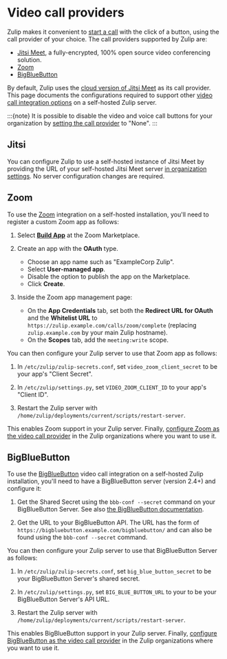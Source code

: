 # Video call providers

Zulip makes it convenient to [start a
call](https://zulip.com/help/start-a-call) with the click of a button, using the
call provider of your choice. The call providers
supported by Zulip are:

- [Jitsi Meet](https://zulip.com/integrations/doc/jitsi), a fully-encrypted,
  100% open source video conferencing solution.
- [Zoom](https://zulip.com/integrations/doc/zoom)
- [BigBlueButton](https://zulip.com/integrations/doc/big-blue-button)

By default, Zulip uses the [cloud version of Jitsi Meet](https://meet.jit.si/)
as its call provider. This page documents the configurations required to support
other [video call integration options](https://zulip.com/help/start-a-call) on a
self-hosted Zulip server.

:::{note}
It is possible to disable the video and voice call buttons for your
organization by [setting the call
provider](https://zulip.com/help/start-a-call#change-your-organizations-call-provider)
to "None".
:::

## Jitsi

You can configure Zulip to use a self-hosted
instance of Jitsi Meet by providing the URL of your self-hosted Jitsi Meet
server [in organization
settings](https://zulip.com/help/start-a-call#use-a-self-hosted-instance-of-jitsi-meet).
No server configuration changes are required.

## Zoom

To use the [Zoom](https://zoom.us) integration on a self-hosted
installation, you'll need to register a custom Zoom app as follows:

1. Select [**Build App**](https://marketplace.zoom.us/develop/create)
   at the Zoom Marketplace.

1. Create an app with the **OAuth** type.

   - Choose an app name such as "ExampleCorp Zulip".
   - Select **User-managed app**.
   - Disable the option to publish the app on the Marketplace.
   - Click **Create**.

1. Inside the Zoom app management page:

   - On the **App Credentials** tab, set both the **Redirect URL for
     OAuth** and the **Whitelist URL** to
     `https://zulip.example.com/calls/zoom/complete` (replacing
     `zulip.example.com` by your main Zulip hostname).
   - On the **Scopes** tab, add the `meeting:write` scope.

You can then configure your Zulip server to use that Zoom app as
follows:

1. In `/etc/zulip/zulip-secrets.conf`, set `video_zoom_client_secret`
   to be your app's "Client Secret".

1. In `/etc/zulip/settings.py`, set `VIDEO_ZOOM_CLIENT_ID` to your
   app's "Client ID".

1. Restart the Zulip server with
   `/home/zulip/deployments/current/scripts/restart-server`.

This enables Zoom support in your Zulip server. Finally, [configure Zoom as the
video call
provider](https://zulip.com/help/start-a-call#change-your-organizations-call-provider)
in the Zulip organizations where you want to use it.

## BigBlueButton

To use the [BigBlueButton](https://bigbluebutton.org/) video call
integration on a self-hosted Zulip installation, you'll need to have a
BigBlueButton server (version 2.4+) and configure it:

1. Get the Shared Secret using the `bbb-conf --secret` command on your
   BigBlueButton Server. See also [the BigBlueButton
   documentation](https://docs.bigbluebutton.org/admin/customize.html#extract-the-shared-secret).

2. Get the URL to your BigBlueButton API. The URL has the form of
   `https://bigbluebutton.example.com/bigbluebutton/` and can also be
   found using the `bbb-conf --secret` command.

You can then configure your Zulip server to use that BigBlueButton
Server as follows:

1. In `/etc/zulip/zulip-secrets.conf`, set `big_blue_button_secret`
   to be your BigBlueButton Server's shared secret.

2. In `/etc/zulip/settings.py`, set `BIG_BLUE_BUTTON_URL` to your
   to be your BigBlueButton Server's API URL.

3. Restart the Zulip server with
   `/home/zulip/deployments/current/scripts/restart-server`.

This enables BigBlueButton support in your Zulip server. Finally, [configure
BigBlueButton as the video call
provider](https://zulip.com/help/start-a-call#change-your-organizations-call-provider)
in the Zulip organizations where you want to use it.
